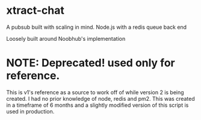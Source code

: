 # xtract-chat
A pubsub built with scaling in mind.   Node.js with a redis queue back end

Loosely built around Noobhub's implementation

# NOTE: Deprecated!  used only for reference.
This is v1's reference as a source to work off of while version 2 is being created.
I had no prior knowledge of node, redis and pm2.  This was created in a timeframe of 6 months and a slightly modified version of this script is used in production.

